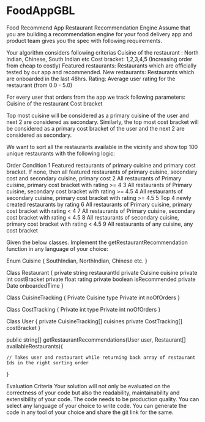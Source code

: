# FoodAppGBL
Food Recommend App
Restaurant Recommendation Engine
Assume that you are building a recommendation engine for your food delivery app and product team gives you the spec with following requirements.

Your algorithm considers following criterias
Cuisine of the restaurant : North Indian, Chinese, South Indian etc
Cost bracket: 1,2,3,4,5 (Increasing order from cheap to costly)
Featured restaurants: Restaurants which are officially tested by our app and recommended.
New restaurants: Restaurants which are onboarded in the last 48hrs.
Rating: Average user rating for the restaurant (from 0.0 - 5.0)

For every user that orders from the app we track following parameters:
Cuisine of the restaurant
Cost bracket

Top most cuisine will be considered as a primary cuisine of the user and next 2 are considered as secondary. Similarly, the top most cost bracket will be considered as a primary cost bracket of the user and the next 2 are considered as secondary.


We want to sort all the restaurants available in the vicinity and show top 100 unique restaurants with the following logic:

Order
Condition
1
Featured restaurants of primary cuisine and primary cost bracket. If none, then all featured restaurants of primary cuisine, secondary cost and secondary cuisine, primary cost
2
All restaurants of Primary cuisine, primary cost bracket with rating >= 4
3
All restaurants of Primary cuisine, secondary cost bracket with rating >= 4.5
4
All restaurants of secondary cuisine, primary cost bracket with rating >= 4.5
5
Top 4 newly created restaurants by rating
6
All restaurants of Primary cuisine, primary cost bracket with rating < 4
7
All restaurants of Primary cuisine, secondary cost bracket with rating < 4.5
8
All restaurants of secondary cuisine, primary cost bracket with rating < 4.5
9
All restaurants of any cuisine, any cost bracket



Given the below classes. Implement the getRestaurantRecommendation function in any language of your choice:

Enum Cuisine {
	SouthIndian, NorthIndian, Chinese etc.
}

Class Restaurant {
	private string restaurantId
	private Cuisine cuisine
	private int costBracket
	private float rating
	private boolean isRecommended
	private Date onboardedTime
}

Class CuisineTracking {
	Private Cuisine type
	Private int noOfOrders
}

Class CostTracking {
	Private int type
	Private int noOfOrders
}

Class User {
	private CuisineTracking[]  cuisines
	private CostTracking[] costBracket
}

public string[] getRestaurantRecommendations(User user, Restaurant[] availableRestaurants){

	// Takes user and restaurant while returning back array of restaurant Ids in the right sorting order

}

Evaluation Criteria
Your solution will not only be evaluated on the correctness of your code but also the readability, maintainability and extensibility of your code. 
The code needs to be production quality. 
You can select any language of your choice to write code.
You can generate the code in any tool of your choice and share the git link for the same.

